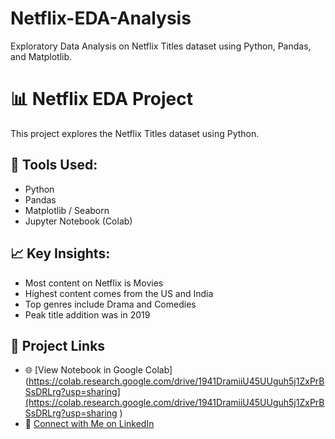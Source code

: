 # Netflix-EDA-Analysis
Exploratory Data Analysis on Netflix Titles dataset using Python, Pandas, and Matplotlib.
# 📊 Netflix EDA Project

This project explores the Netflix Titles dataset using Python.

## 🔧 Tools Used:
- Python
- Pandas
- Matplotlib / Seaborn
- Jupyter Notebook (Colab)

## 📈 Key Insights:
- Most content on Netflix is Movies
- Highest content comes from the US and India
- Top genres include Drama and Comedies
- Peak title addition was in 2019

## 🔗 Project Links

- 🌐 [View Notebook in Google Colab](https://colab.research.google.com/drive/1941DramiiU45UUguh5j1ZxPrBSsDRLrg?usp=sharing](https://colab.research.google.com/drive/1941DramiiU45UUguh5j1ZxPrBSsDRLrg?usp=sharing ) 
- 💼 [Connect with Me on LinkedIn](www.linkedin.com/in/viha-hibare-b081992b6) 
